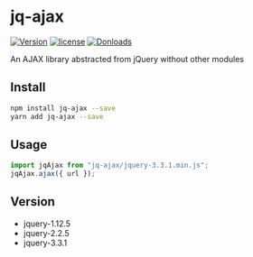 # jq-ajax

[![Version](https://img.shields.io/npm/v/jq-ajax.svg)](https://www.npmjs.com/package/jq-ajax)
[![license](https://img.shields.io/badge/license-MIT-blue.svg?style=flat-square)](LICENSE)
[![Donloads](https://img.shields.io/npm/dm/jq-ajax.svg)](https://www.npmjs.com/package/jq-ajax)

An AJAX library abstracted from jQuery without other modules

## Install

```sh
npm install jq-ajax --save
yarn add jq-ajax --save
```

## Usage

```js
import jqAjax from "jq-ajax/jquery-3.3.1.min.js";
jqAjax.ajax({ url });
```

## Version

* jquery-1.12.5
* jquery-2.2.5
* jquery-3.3.1

